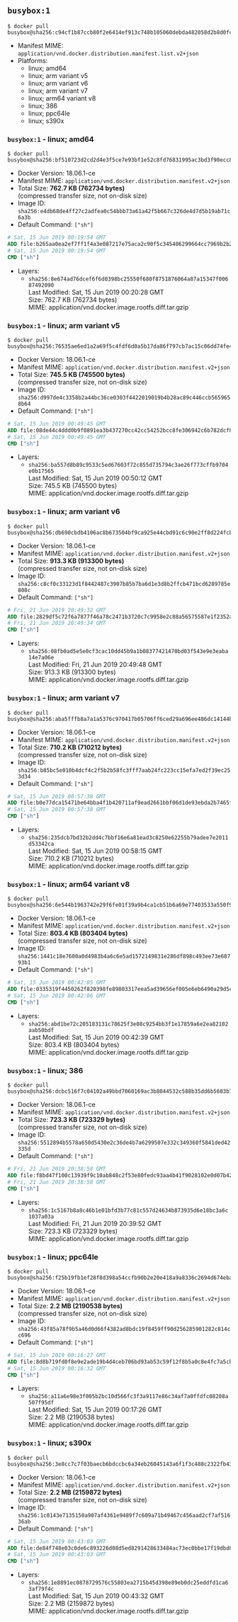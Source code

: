 ## `busybox:1`

```console
$ docker pull busybox@sha256:c94cf1b87ccb80f2e6414ef913c748b105060debda482058d2b8d0fce39f11b9
```

-	Manifest MIME: `application/vnd.docker.distribution.manifest.list.v2+json`
-	Platforms:
	-	linux; amd64
	-	linux; arm variant v5
	-	linux; arm variant v6
	-	linux; arm variant v7
	-	linux; arm64 variant v8
	-	linux; 386
	-	linux; ppc64le
	-	linux; s390x

### `busybox:1` - linux; amd64

```console
$ docker pull busybox@sha256:bf510723d2cd2d4e3f5ce7e93bf1e52c8fd76831995ac3bd3f90ecc866643aff
```

-	Docker Version: 18.06.1-ce
-	Manifest MIME: `application/vnd.docker.distribution.manifest.v2+json`
-	Total Size: **762.7 KB (762734 bytes)**  
	(compressed transfer size, not on-disk size)
-	Image ID: `sha256:e4db68de4ff27c2adfea0c54bbb73a61a42f5b667c326de4d7d5b19ab71c6a3b`
-	Default Command: `["sh"]`

```dockerfile
# Sat, 15 Jun 2019 00:19:54 GMT
ADD file:b265aa0ea2ef7ff1f4a3e087217e75aca2c90f5c345406299664cc7969b2b28e in / 
# Sat, 15 Jun 2019 00:19:54 GMT
CMD ["sh"]
```

-	Layers:
	-	`sha256:8e674ad76dcef6f6d0398bc25550f680f8751876064a87a15347f00687492090`  
		Last Modified: Sat, 15 Jun 2019 00:20:28 GMT  
		Size: 762.7 KB (762734 bytes)  
		MIME: application/vnd.docker.image.rootfs.diff.tar.gzip

### `busybox:1` - linux; arm variant v5

```console
$ docker pull busybox@sha256:76535ae6ed1a2a69f5c4fdf6d0a5b17da86f797cb7ac15c06dd74fe44e454db2
```

-	Docker Version: 18.06.1-ce
-	Manifest MIME: `application/vnd.docker.distribution.manifest.v2+json`
-	Total Size: **745.5 KB (745500 bytes)**  
	(compressed transfer size, not on-disk size)
-	Image ID: `sha256:d997de4c3358b2a44bc36ce0303f4422019019b4b28ac89c446ccb5659658b64`
-	Default Command: `["sh"]`

```dockerfile
# Sat, 15 Jun 2019 00:49:45 GMT
ADD file:08de44c4ddd0b9f0891ea3b437270cc42cc54252bcc8fe306942c6b782dcf8e4 in / 
# Sat, 15 Jun 2019 00:49:45 GMT
CMD ["sh"]
```

-	Layers:
	-	`sha256:ba557d8b89c9533c5ed67603f72c855d735794c3ae26f773cffb9704e0b17565`  
		Last Modified: Sat, 15 Jun 2019 00:50:12 GMT  
		Size: 745.5 KB (745500 bytes)  
		MIME: application/vnd.docker.image.rootfs.diff.tar.gzip

### `busybox:1` - linux; arm variant v6

```console
$ docker pull busybox@sha256:db690cbdb4106ac8b673504bf9ca925e44cbd91c6c90e2ff8d224fcbf4583f4c
```

-	Docker Version: 18.06.1-ce
-	Manifest MIME: `application/vnd.docker.distribution.manifest.v2+json`
-	Total Size: **913.3 KB (913300 bytes)**  
	(compressed transfer size, not on-disk size)
-	Image ID: `sha256:c8cf0c33123d1f8442487c3907b85b7ba6d1e3d8b2ffcb471bcd6289785e808c`
-	Default Command: `["sh"]`

```dockerfile
# Fri, 21 Jun 2019 20:49:32 GMT
ADD file:2829df5c72f6a7877f46a78c2471b3720c7c9958e2c88a56575587e1f2352ab7 in / 
# Fri, 21 Jun 2019 20:49:34 GMT
CMD ["sh"]
```

-	Layers:
	-	`sha256:08fb0ad5e5e0cf3cac10dd45b9a1b08377421470bd03f543e9e3eaba14e7a06e`  
		Last Modified: Fri, 21 Jun 2019 20:49:48 GMT  
		Size: 913.3 KB (913300 bytes)  
		MIME: application/vnd.docker.image.rootfs.diff.tar.gzip

### `busybox:1` - linux; arm variant v7

```console
$ docker pull busybox@sha256:aba5fffb8a7a1a5376c970417b05706ff6ced29a696ee486dc14144b7221d9f1
```

-	Docker Version: 18.06.1-ce
-	Manifest MIME: `application/vnd.docker.distribution.manifest.v2+json`
-	Total Size: **710.2 KB (710212 bytes)**  
	(compressed transfer size, not on-disk size)
-	Image ID: `sha256:b85bc5e010b4dcf4c2f5b2b58fc3fff7aab24fc223cc15efa7ed2f39ec253d34`
-	Default Command: `["sh"]`

```dockerfile
# Sat, 15 Jun 2019 00:57:38 GMT
ADD file:b0e77dca15471be64bba4f1b420711af9ead2661bbf06d1de93ebda2b7465f80 in / 
# Sat, 15 Jun 2019 00:57:38 GMT
CMD ["sh"]
```

-	Layers:
	-	`sha256:235dcb7bd32b2dd4c7bbf16e6a81ead3c8250e62255b79adee7e2011d53342ca`  
		Last Modified: Sat, 15 Jun 2019 00:58:15 GMT  
		Size: 710.2 KB (710212 bytes)  
		MIME: application/vnd.docker.image.rootfs.diff.tar.gzip

### `busybox:1` - linux; arm64 variant v8

```console
$ docker pull busybox@sha256:6e544b1963742e29f6fe01f39a9b4ca1cb51b6a69e77403533a550f9e5cf6a0c
```

-	Docker Version: 18.06.1-ce
-	Manifest MIME: `application/vnd.docker.distribution.manifest.v2+json`
-	Total Size: **803.4 KB (803404 bytes)**  
	(compressed transfer size, not on-disk size)
-	Image ID: `sha256:1441c18e7600a0d4983b4a6c6e5ad1572149831e286df898c493ee73e68793b1`
-	Default Command: `["sh"]`

```dockerfile
# Sat, 15 Jun 2019 00:42:05 GMT
ADD file:0335319f4450262f820398fe89803317eea5ad39656ef005e6eb6490a29d5c79 in / 
# Sat, 15 Jun 2019 00:42:06 GMT
CMD ["sh"]
```

-	Layers:
	-	`sha256:abd1be72c205183131c78625f3e08c9254bb3f1e17859a6e2ea82102aab50bdf`  
		Last Modified: Sat, 15 Jun 2019 00:42:39 GMT  
		Size: 803.4 KB (803404 bytes)  
		MIME: application/vnd.docker.image.rootfs.diff.tar.gzip

### `busybox:1` - linux; 386

```console
$ docker pull busybox@sha256:dcbc516f7c04102a49bbd7060169ac3b8044532c588b35dd6b5603b73041261a
```

-	Docker Version: 18.06.1-ce
-	Manifest MIME: `application/vnd.docker.distribution.manifest.v2+json`
-	Total Size: **723.3 KB (723329 bytes)**  
	(compressed transfer size, not on-disk size)
-	Image ID: `sha256:5512894b5578a650d5430e2c36de4b7a6299507e332c349360f5841ded42335d`
-	Default Command: `["sh"]`

```dockerfile
# Fri, 21 Jun 2019 20:38:58 GMT
ADD file:f8bd47f100c13939f9c10ab848c2f53e80fedc93aa4b41f9028102e0d07b4237 in / 
# Fri, 21 Jun 2019 20:38:58 GMT
CMD ["sh"]
```

-	Layers:
	-	`sha256:1c5167b8a8c46b1e01bfd3b77c81c557d24634b873935d6e18bc3a6c1037a03a`  
		Last Modified: Fri, 21 Jun 2019 20:39:52 GMT  
		Size: 723.3 KB (723329 bytes)  
		MIME: application/vnd.docker.image.rootfs.diff.tar.gzip

### `busybox:1` - linux; ppc64le

```console
$ docker pull busybox@sha256:f25b19fb1ef28f8d398a54ccfb90b2e20e418a9a8336c2694d674eba095b3857
```

-	Docker Version: 18.06.1-ce
-	Manifest MIME: `application/vnd.docker.distribution.manifest.v2+json`
-	Total Size: **2.2 MB (2190538 bytes)**  
	(compressed transfer size, not on-disk size)
-	Image ID: `sha256:43f85a78f9b5a46d0d66f4382ad8bdc19f8459ff90d256285901282c814cc696`
-	Default Command: `["sh"]`

```dockerfile
# Sat, 15 Jun 2019 00:16:27 GMT
ADD file:8d8b719fd0f8e9e2ade19b4d4ceb706bd93ab53c59f12f8b5a0c8e4fc7a5cb55 in / 
# Sat, 15 Jun 2019 00:16:32 GMT
CMD ["sh"]
```

-	Layers:
	-	`sha256:a11a6e98e3f005b2bc10d566fc3f3a9117e86c34af7a0ffdfc08208a507f95df`  
		Last Modified: Sat, 15 Jun 2019 00:17:26 GMT  
		Size: 2.2 MB (2190538 bytes)  
		MIME: application/vnd.docker.image.rootfs.diff.tar.gzip

### `busybox:1` - linux; s390x

```console
$ docker pull busybox@sha256:3e8cc7c7f03baecb6bdccbc6a34eb26045143a6f1f3c488c2322fb430044f203
```

-	Docker Version: 18.06.1-ce
-	Manifest MIME: `application/vnd.docker.distribution.manifest.v2+json`
-	Total Size: **2.2 MB (2159872 bytes)**  
	(compressed transfer size, not on-disk size)
-	Image ID: `sha256:1c0143e7135150a907af4361e9489f7c609a71b49467c456aad2cf7af51636ab`
-	Default Command: `["sh"]`

```dockerfile
# Sat, 15 Jun 2019 00:43:03 GMT
ADD file:de84f748e03c0de6c893226d08d5ed8291428633484ac73ec0bbe17f19dbd816 in / 
# Sat, 15 Jun 2019 00:43:03 GMT
CMD ["sh"]
```

-	Layers:
	-	`sha256:1e8891ec0878729576c55803ea2715b45d398e89eb0dc25eddfd1ca63af79f4c`  
		Last Modified: Sat, 15 Jun 2019 00:43:32 GMT  
		Size: 2.2 MB (2159872 bytes)  
		MIME: application/vnd.docker.image.rootfs.diff.tar.gzip

